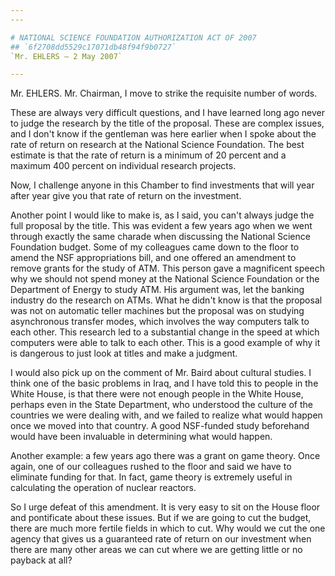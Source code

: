 ```yaml
---
---

# NATIONAL SCIENCE FOUNDATION AUTHORIZATION ACT OF 2007
## `6f2708dd5529c17071db48f94f9b0727`
`Mr. EHLERS — 2 May 2007`

---
```



Mr. EHLERS. Mr. Chairman, I move to strike the requisite number of 
words.



These are always very difficult questions, and I have learned long 
ago never to judge the research by the title of the proposal. These are 
complex issues, and I don't know if the gentleman was here earlier when 
I spoke about the rate of return on research at the National Science 
Foundation. The best estimate is that the rate of return is a minimum 
of 20 percent and a maximum 400 percent on individual research 
projects.



Now, I challenge anyone in this Chamber to find investments that will 
year after year give you that rate of return on the investment.

Another point I would like to make is, as I said, you can't always 
judge the full proposal by the title. This was evident a few years ago 
when we went through exactly the same charade when discussing the 
National Science Foundation budget. Some of my colleagues came down to 
the floor to amend the NSF appropriations bill, and one offered an 
amendment to remove grants for the study of ATM. This person gave a 
magnificent speech why we should not spend money at the National 
Science Foundation or the Department of Energy to study ATM. His 
argument was, let the banking industry do the research on ATMs. What he 
didn't know is that the proposal was not on automatic teller machines 
but the proposal was on studying asynchronous transfer modes, which 
involves the way computers talk to each other. This research led to a 
substantial change in the speed at which computers were able to talk to 
each other. This is a good example of why it is dangerous to just look 
at titles and make a judgment.

I would also pick up on the comment of Mr. Baird about cultural 
studies. I think one of the basic problems in Iraq, and I have told 
this to people in the White House, is that there were not enough people 
in the White House, perhaps even in the State Department, who 
understood the culture of the countries we were dealing with, and we 
failed to realize what would happen once we moved into that country. A 
good NSF-funded study beforehand would have been invaluable in 
determining what would happen.

Another example: a few years ago there was a grant on game theory. 
Once again, one of our colleagues rushed to the floor and said we have 
to eliminate funding for that. In fact, game theory is extremely useful 
in calculating the operation of nuclear reactors.

So I urge defeat of this amendment. It is very easy to sit on the 
House floor and pontificate about these issues. But if we are going to 
cut the budget, there are much more fertile fields in which to cut. Why 
would we cut the one agency that gives us a guaranteed rate of return 
on our investment when there are many other areas we can cut where we 
are getting little or no payback at all?